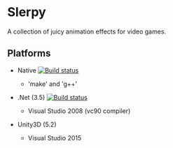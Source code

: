 Slerpy
======
A collection of juicy animation effects for video games.

Platforms
---------

- Native [![Build status](https://ci.appveyor.com/api/projects/status/ujaovp7kx9ejvnot?svg=true)](https://ci.appveyor.com/project/2Bit/slerpy)
  - 'make' and 'g++'

- .Net (3.5) [![Build status](https://ci.appveyor.com/api/projects/status/yff4ev7ejeroob5n?svg=true)](https://ci.appveyor.com/project/2Bit/slerpy-x0j0k)
  - Visual Studio 2008 (vc90 compiler)

- Unity3D (5.2)
  - Visual Studio 2015
